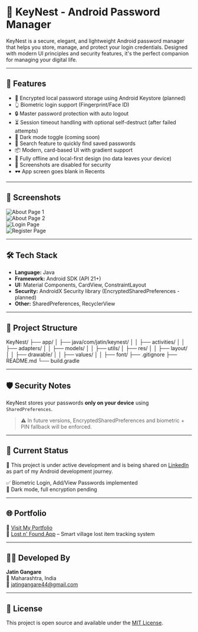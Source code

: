 # 🔐 KeyNest - Android Password Manager

KeyNest is a secure, elegant, and lightweight Android password manager that helps you store, manage, and protect your login credentials. Designed with modern UI principles and security features, it's the perfect companion for managing your digital life.

---

## 🚀 Features

- 🔐 Encrypted local password storage using Android Keystore (planned)
- 👆 Biometric login support (Fingerprint/Face ID)
- 🔒 Master password protection with auto logout
- ⏳ Session timeout handling with optional self-destruct (after failed attempts)
- 🌙 Dark mode toggle (coming soon)
- 🔎 Search feature to quickly find saved passwords
- 📦 Modern, card-based UI with gradient support
- 🧠 Fully offline and local-first design (no data leaves your device)
- 🚫 Screenshots are disabled for security
- 🕶 App screen goes blank in Recents

---

## 📱 Screenshots

![About Page 1](![about1](https://github.com/user-attachments/assets/2e693617-d67a-43cb-ae3d-2199c7959941))  
![About Page 2](![about2](https://github.com/user-attachments/assets/169fd36d-3352-4497-a2ed-a5134c74ee17))  
![Login Page](![login](https://github.com/user-attachments/assets/29408023-fe07-45bb-9478-3e5b6e3e0736))  
![Register Page](![register](https://github.com/user-attachments/assets/4f1665ea-fa5d-4cbe-a58c-edfbb2c3a083)
)

---

## 🛠 Tech Stack

- **Language:** Java
- **Framework:** Android SDK (API 21+)
- **UI:** Material Components, CardView, ConstraintLayout
- **Security:** AndroidX Security library (EncryptedSharedPreferences - planned)
- **Other:** SharedPreferences, RecyclerView

---

## 📂 Project Structure

KeyNest/
├── app/
│ ├── java/com/jatin/keynest/
│ │ ├── activities/
│ │ ├── adapters/
│ │ ├── models/
│ │ ├── utils/
│ ├── res/
│ │ ├── layout/
│ │ ├── drawable/
│ │ ├── values/
│ │ ├── font/
├── .gitignore
├── README.md
└── build.gradle


---

## 🛡 Security Notes

KeyNest stores your passwords **only on your device** using `SharedPreferences`.

> ⚠️ In future versions, EncryptedSharedPreferences and biometric + PIN fallback will be enforced.

---

## 🧪 Current Status

🔧 This project is under active development and is being shared on [LinkedIn](https://www.linkedin.com) as part of my Android development journey.

✅ Biometric Login, Add/View Passwords implemented  
🚧 Dark mode, full encryption pending

---

## 🌐 Portfolio

🔗 [Visit My Portfolio](https://jatin-gangare.netlify.app/)  
📱 [Lost n' Found App](https://github.com/jatin-gangare/lostnfound) – Smart village lost item tracking system

---

## 👨‍💻 Developed By

**Jatin Gangare**  
📍 Maharashtra, India  
📧 jatingangare44@gmail.com

---

## 📄 License

This project is open source and available under the [MIT License](LICENSE).
